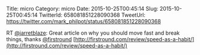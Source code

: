 Title: micro
Category: micro
Date: 2015-10-25T00:45:14
Slug: 2015-10-25T00:45:14
TwitterId: 658081851228090368
TweetUrl: https://twitter.com/mark_philpot/status/658081851228090368

RT [@jarretblaze](https://twitter.com/jarretblaze): Great article on why you should move fast and break things, thanks [@firstround](https://twitter.com/firstround) [http://firstround.com/review/speed-as-a-habit/](http://firstround.com/review/speed-as-a-habit/)